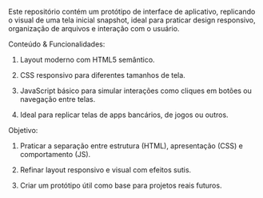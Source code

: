 Este repositório contém um protótipo de interface de aplicativo, replicando o visual de uma tela inicial snapshot, ideal para praticar design responsivo, organização de arquivos e interação com o usuário.

 Conteúdo & Funcionalidades:
 
1. Layout moderno com HTML5 semântico.

2. CSS responsivo para diferentes tamanhos de tela.

3. JavaScript básico para simular interações como cliques em botões ou navegação entre telas.

4. Ideal para replicar telas de apps bancários, de jogos ou outros.

 Objetivo:
 
1. Praticar a separação entre estrutura (HTML), apresentação (CSS) e comportamento (JS).

2. Refinar layout responsivo e visual com efeitos sutis.

3. Criar um protótipo útil como base para projetos reais futuros.


